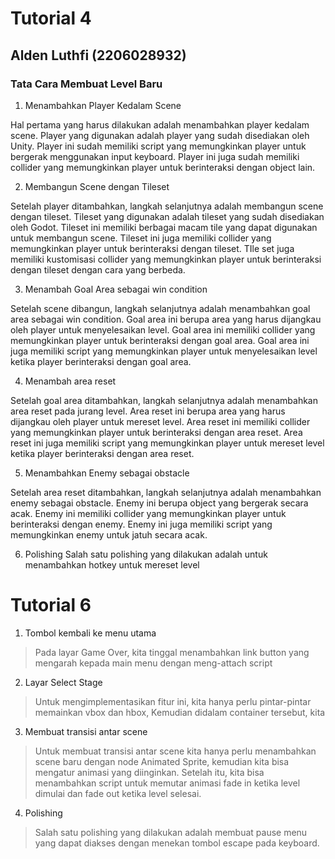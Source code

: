 # Tutorial 4
## Alden Luthfi (2206028932)
### Tata Cara Membuat Level Baru

1. Menambahkan Player Kedalam Scene

Hal pertama yang harus dilakukan adalah menambahkan player kedalam scene. Player yang digunakan adalah player yang sudah disediakan oleh Unity. Player ini sudah memiliki script yang memungkinkan player untuk bergerak menggunakan input keyboard. Player ini juga sudah memiliki collider yang memungkinkan player untuk berinteraksi dengan object lain.

2. Membangun Scene dengan Tileset

Setelah player ditambahkan, langkah selanjutnya adalah membangun scene dengan tileset. Tileset yang digunakan adalah tileset yang sudah disediakan oleh Godot. Tileset ini memiliki berbagai macam tile yang dapat digunakan untuk membangun scene. Tileset ini juga memiliki collider yang memungkinkan player untuk berinteraksi dengan tileset. TIle set juga memiliki kustomisasi collider yang memungkinkan player untuk berinteraksi dengan tileset dengan cara
yang berbeda.

3. Menambah Goal Area sebagai win condition

Setelah scene dibangun, langkah selanjutnya adalah menambahkan goal area sebagai win condition. Goal area ini berupa area yang harus dijangkau oleh player untuk menyelesaikan level. Goal area ini memiliki collider yang memungkinkan player untuk berinteraksi dengan goal area. Goal area ini juga memiliki script yang memungkinkan player untuk menyelesaikan level ketika player berinteraksi dengan goal area.

4. Menambah area reset

Setelah goal area ditambahkan, langkah selanjutnya adalah menambahkan area reset pada jurang level. Area reset ini berupa area yang harus dijangkau oleh player untuk mereset level. Area reset ini memiliki collider yang memungkinkan player untuk berinteraksi dengan area reset. Area reset ini juga memiliki script yang memungkinkan player untuk mereset level ketika player berinteraksi dengan area reset.

5. Menambahkan Enemy sebagai obstacle

Setelah area reset ditambahkan, langkah selanjutnya adalah menambahkan enemy sebagai obstacle. Enemy ini berupa object yang bergerak secara acak. Enemy ini memiliki collider yang memungkinkan player untuk berinteraksi dengan enemy. Enemy ini juga memiliki script yang memungkinkan enemy untuk jatuh secara acak.

6. Polishing
Salah satu polishing yang dilakukan adalah untuk menambahkan hotkey untuk mereset level

# Tutorial 6

1. Tombol kembali ke menu utama

> Pada layar Game Over, kita tinggal menambahkan link button yang mengarah kepada main menu dengan meng-attach script

2. Layar Select Stage

> Untuk mengimplementasikan fitur ini, kita hanya perlu pintar-pintar memainkan vbox dan hbox, Kemudian didalam container tersebut, kita

3. Membuat transisi antar scene

> Untuk membuat transisi antar scene kita hanya perlu menambahkan scene baru dengan node Animated Sprite, kemudian kita bisa mengatur animasi yang diinginkan. Setelah itu, kita bisa menambahkan script untuk memutar animasi fade in ketika level dimulai dan fade out ketika level selesai.

4. Polishing

> Salah satu polishing yang dilakukan adalah membuat pause menu yang dapat diakses dengan menekan tombol escape pada keyboard.

